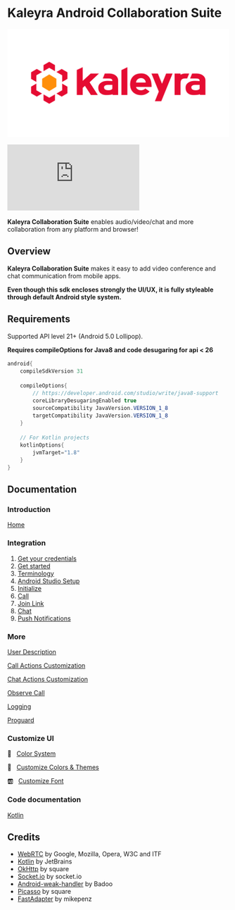 # Kaleyra Android Collaboration Suite

<p align="center">
<img src="img/kaleyra.png" alt="Kaleyra" title="Kaleyra" />
</p>

[![Download](https://badgen.net/maven/v/metadata-url/https/maven.bandyer.com/releases/com/kaleyra/collaboration-suite/maven-metadata.xml?label=maven.bandyer.com/releases) ](https://maven.bandyer.com/index.html#releases/com/kaleyra/collaboration-suite/)

**Kaleyra Collaboration Suite** enables audio/video/chat and more collaboration from any platform and browser!

## Overview

**Kaleyra Collaboration Suite** makes it easy to add video conference and chat communication from mobile apps.

**Even though this sdk encloses strongly the UI/UX, it is fully styleable through default Android style system.**

## Requirements

Supported API level 21+ (Android 5.0 Lollipop).

**Requires compileOptions for Java8 and code desugaring for api < 26**

```java
android{
    compileSdkVersion 31
    
    compileOptions{
        // https://developer.android.com/studio/write/java8-support
        coreLibraryDesugaringEnabled true
        sourceCompatibility JavaVersion.VERSION_1_8 
        targetCompatibility JavaVersion.VERSION_1_8
    }

    // For Kotlin projects
    kotlinOptions{
        jvmTarget="1.8"
    }
}
```

## Documentation

### Introduction

[Home](https://github.com/Bandyer/Kaleyra-Android-Collaboration-Suite/wiki/Home)

### Integration

1. [Get your credentials](https://github.com/Bandyer/Kaleyra-Android-Collaboration-Suite/wiki/Get-Your-Credentials)
1. [Get started](https://github.com/Bandyer/Kaleyra-Android-Collaboration-Suite/wiki/Get-Started)
1. [Terminology](https://github.com/Bandyer/Kaleyra-Android-Collaboration-Suite/wiki/Terminology)
1. [Android Studio Setup](https://github.com/Bandyer/Kaleyra-Android-Collaboration-Suite/wiki/Android-Studio-Setup)
1. [Initialize](https://github.com/Bandyer/Kaleyra-Android-Collaboration-Suite/wiki/Initialize)
1. [Call](https://github.com/Bandyer/Kaleyra-Android-Collaboration-Suite/wiki/Call)
1. [Join Link](https://github.com/Bandyer/Kaleyra-Android-Collaboration-Suite/wiki/Join-Link)
1. [Chat](https://github.com/Bandyer/Kaleyra-Android-Collaboration-Suite/wiki/Chat)
1. [Push Notifications](https://github.com/Bandyer/Kaleyra-Android-Collaboration-Suite/wiki/Push-Notifications)

### More

[User Description](https://github.com/Bandyer/Kaleyra-Android-Collaboration-Suite/wiki/User-Description)

[Call Actions Customization](https://github.com/Bandyer/Kaleyra-Android-Collaboration-Suite/wiki/Call-Actions-Customization)

[Chat Actions Customization](https://github.com/Bandyer/Kaleyra-Android-Collaboration-Suite/wiki/Chat-Actions-Customization)

[Observe Call](https://github.com/Bandyer/Kaleyra-Android-Collaboration-Suite/wiki/Observe-Call)

[Logging](https://github.com/Bandyer/Kaleyra-Android-Collaboration-Suite/wiki/Logging)

[Proguard](https://github.com/Bandyer/Kaleyra-Android-Collaboration-Suite/wiki/Proguard)

### Customize UI

🎨 &nbsp; [Color System](https://github.com/Bandyer/Bandyer-Android-Design/wiki/Color-System)

🎑 &nbsp; [Customize Colors & Themes](https://github.com/Bandyer/Bandyer-Android-Design/wiki/Customize-Colors-&-Themes-v3.0.0)

🆎 &nbsp; [Customize Font](https://github.com/Bandyer/Bandyer-Android-Design/wiki/Customize-Font-v3.0.0)

### Code documentation

[Kotlin](https://docs.bandyer.com/Kaleyra-Android-Collaboration-Suite/kDoc/)

## Credits

- [WebRTC](https://webrtc.org/) by Google, Mozilla, Opera, W3C and ITF
- [Kotlin](https://github.com/JetBrains/kotlin) by JetBrains
- [OkHttp](https://github.com/square/okhttp) by square
- [Socket.io](https://github.com/socketio/socket.io-client-java) by socket.io
- [Android-weak-handler](https://github.com/badoo/android-weak-handler) by Badoo
- [Picasso](https://github.com/square/picasso) by square
- [FastAdapter](https://github.com/mikepenz/FastAdapter) by mikepenz
